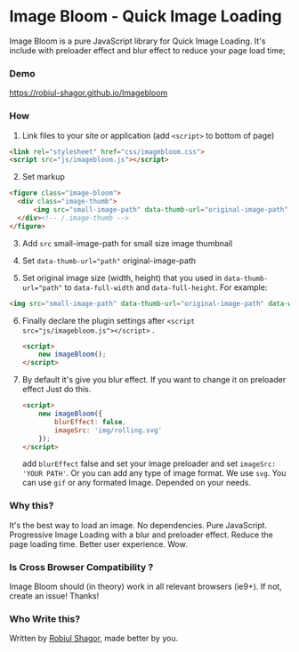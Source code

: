 # Image Bloom - Quick Image Loading 
Image Bloom is a pure JavaScript library for Quick Image Loading. It's include with preloader effect and blur effect to reduce your page load time; 

### Demo
https://robiul-shagor.github.io/Imagebloom

### How

1. Link files to your site or application (add `<script>` to bottom of page)

  ```html
  <link rel="stylesheet" href="css/imagebloom.css">
  <script src="js/imagebloom.js"></script>
  ```

2. Set markup 

  ```html
  <figure class="image-bloom">
  	<div class="image-thumb">	
  		<img src="small-image-path" data-thumb-url="original-image-path" data-full-width="950" data-full-height="633" alt="">
  	</div><!-- /.image-thumb -->
  </figure>
  ```

3. Add `src` small-image-path for small size image thumbnail 

4. Set `data-thumb-url="path"` original-image-path  

5. Set original image size (width, height) that you used in `data-thumb-url="path"` to `data-full-width` and `data-full-height`. For example:

  ```html
  <img src="small-image-path" data-thumb-url="original-image-path" data-width="1920" data-height="1080" alt="">
  ```
6. Finally declare the plugin settings after `<script src="js/imagebloom.js"></script>` .

	```html
	<script>
		new imageBloom();
	</script>
	```
7. By default it's give you blur effect. If you want to change it on preloader effect Just do this.

	```html
	<script>
		new imageBloom({
		    blurEffect: false,
		    imageSrc: 'img/rolling.svg'
		});
	</script>
	```
	add `blurEffect` false and set your image preloader and set `imageSrc: 'YOUR PATH'`. Or you can add any type of image format. We use `svg`. You can use `gif` or any formated Image. Depended on your needs.

### Why this?

It's the best way to load an image. No dependencies. Pure JavaScript. Progressive Image Loading with a blur and preloader effect. Reduce the page loading time. Better user experience. Wow.


### Is Cross Browser Compatibility ?

Image Bloom should (in theory) work in all relevant browsers (ie9+). If not, create an issue! Thanks!


### Who Write this?

Written by <a href="http://robiul-shagor.github.io/">Robiul Shagor</a>, made better by you.

